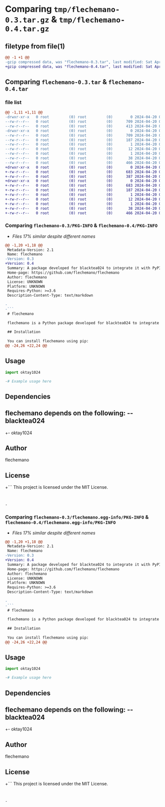 # Comparing `tmp/flechemano-0.3.tar.gz` & `tmp/flechemano-0.4.tar.gz`

## filetype from file(1)

```diff
@@ -1 +1 @@
-gzip compressed data, was "flechemano-0.3.tar", last modified: Sat Apr 20 07:46:23 2024, max compression
+gzip compressed data, was "flechemano-0.4.tar", last modified: Sat Apr 20 07:51:30 2024, max compression
```

## Comparing `flechemano-0.3.tar` & `flechemano-0.4.tar`

### file list

```diff
@@ -1,11 +1,11 @@
-drwxr-xr-x   0 root         (0) root         (0)        0 2024-04-20 07:46:23.594133 flechemano-0.3/
--rw-r--r--   0 root         (0) root         (0)      709 2024-04-20 07:46:23.594133 flechemano-0.3/PKG-INFO
--rw-r--r--   0 root         (0) root         (0)      413 2024-04-20 07:12:43.000000 flechemano-0.3/README.md
-drwxr-xr-x   0 root         (0) root         (0)        0 2024-04-20 07:46:23.594133 flechemano-0.3/flechemano.egg-info/
--rw-r--r--   0 root         (0) root         (0)      709 2024-04-20 07:46:23.000000 flechemano-0.3/flechemano.egg-info/PKG-INFO
--rw-r--r--   0 root         (0) root         (0)      187 2024-04-20 07:46:23.000000 flechemano-0.3/flechemano.egg-info/SOURCES.txt
--rw-r--r--   0 root         (0) root         (0)        1 2024-04-20 07:46:23.000000 flechemano-0.3/flechemano.egg-info/dependency_links.txt
--rw-r--r--   0 root         (0) root         (0)       12 2024-04-20 07:46:23.000000 flechemano-0.3/flechemano.egg-info/requires.txt
--rw-r--r--   0 root         (0) root         (0)        1 2024-04-20 07:46:23.000000 flechemano-0.3/flechemano.egg-info/top_level.txt
--rw-r--r--   0 root         (0) root         (0)       38 2024-04-20 07:46:23.594133 flechemano-0.3/setup.cfg
--rw-r--r--   0 root         (0) root         (0)      466 2024-04-20 07:46:16.000000 flechemano-0.3/setup.py
+drwxr-xr-x   0 root         (0) root         (0)        0 2024-04-20 07:51:30.215316 flechemano-0.4/
+-rw-r--r--   0 root         (0) root         (0)      683 2024-04-20 07:51:30.215316 flechemano-0.4/PKG-INFO
+-rw-r--r--   0 root         (0) root         (0)      387 2024-04-20 07:51:01.000000 flechemano-0.4/README.md
+drwxr-xr-x   0 root         (0) root         (0)        0 2024-04-20 07:51:30.215316 flechemano-0.4/flechemano.egg-info/
+-rw-r--r--   0 root         (0) root         (0)      683 2024-04-20 07:51:30.000000 flechemano-0.4/flechemano.egg-info/PKG-INFO
+-rw-r--r--   0 root         (0) root         (0)      187 2024-04-20 07:51:30.000000 flechemano-0.4/flechemano.egg-info/SOURCES.txt
+-rw-r--r--   0 root         (0) root         (0)        1 2024-04-20 07:51:30.000000 flechemano-0.4/flechemano.egg-info/dependency_links.txt
+-rw-r--r--   0 root         (0) root         (0)       12 2024-04-20 07:51:30.000000 flechemano-0.4/flechemano.egg-info/requires.txt
+-rw-r--r--   0 root         (0) root         (0)        1 2024-04-20 07:51:30.000000 flechemano-0.4/flechemano.egg-info/top_level.txt
+-rw-r--r--   0 root         (0) root         (0)       38 2024-04-20 07:51:30.215316 flechemano-0.4/setup.cfg
+-rw-r--r--   0 root         (0) root         (0)      466 2024-04-20 07:51:16.000000 flechemano-0.4/setup.py
```

### Comparing `flechemano-0.3/PKG-INFO` & `flechemano-0.4/PKG-INFO`

 * *Files 17% similar despite different names*

```diff
@@ -1,20 +1,18 @@
 Metadata-Version: 2.1
 Name: flechemano
-Version: 0.3
+Version: 0.4
 Summary: A package developed for blacktea024 to integrate it with PyPI.
 Home-page: https://github.com/flechemano/flechemano
 Author: flechemano
 License: UNKNOWN
 Platform: UNKNOWN
 Requires-Python: >=3.6
 Description-Content-Type: text/markdown
 
-
-```
 # flechemano
 
 flechemano is a Python package developed for blacktea024 to integrate it with PyPI.
 
 ## Installation
 
 You can install flechemano using pip:
@@ -24,26 +22,24 @@
 ```
 
 ## Usage
 
 ```python
 import oktay1024
 
-# Example usage here
 ```
 
 ## Dependencies
 
 flechemano depends on the following:
-- blacktea024
-
+- oktay1024
 ## Author
 
 flechemano
 
 ## License
 
+```
 This project is licensed under the MIT License.
 ```
 
 
-
```

### Comparing `flechemano-0.3/flechemano.egg-info/PKG-INFO` & `flechemano-0.4/flechemano.egg-info/PKG-INFO`

 * *Files 17% similar despite different names*

```diff
@@ -1,20 +1,18 @@
 Metadata-Version: 2.1
 Name: flechemano
-Version: 0.3
+Version: 0.4
 Summary: A package developed for blacktea024 to integrate it with PyPI.
 Home-page: https://github.com/flechemano/flechemano
 Author: flechemano
 License: UNKNOWN
 Platform: UNKNOWN
 Requires-Python: >=3.6
 Description-Content-Type: text/markdown
 
-
-```
 # flechemano
 
 flechemano is a Python package developed for blacktea024 to integrate it with PyPI.
 
 ## Installation
 
 You can install flechemano using pip:
@@ -24,26 +22,24 @@
 ```
 
 ## Usage
 
 ```python
 import oktay1024
 
-# Example usage here
 ```
 
 ## Dependencies
 
 flechemano depends on the following:
-- blacktea024
-
+- oktay1024
 ## Author
 
 flechemano
 
 ## License
 
+```
 This project is licensed under the MIT License.
 ```
 
 
-
```

